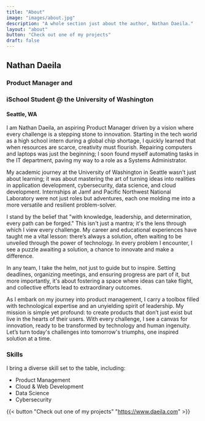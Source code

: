 ```yaml
---
title: "About"
image: "images/about.jpg"
description: "A whole section just about the author, Nathan Daeila."
layout: "about"
button: "Check out one of my projects"
draft: false
---
```


## Nathan Daeila
### Product Manager and
### iSchool Student @ the University of Washington
#### Seattle, WA

I am Nathan Daeila, an aspiring Product Manager driven by a vision where every challenge is a stepping stone to innovation. Starting in the tech world as a high school intern during a global chip shortage, I quickly learned that when resources are scarce, creativity must flourish. Repairing computers and laptops was just the beginning; I soon found myself automating tasks in the IT department, paving my way to a role as a Systems Administrator.

My academic journey at the University of Washington in Seattle wasn't just about learning; it was about mastering the art of turning ideas into realities in application development, cybersecurity, data science, and cloud development. Internships at Jamf and Pacific Northwest National Laboratory were not just roles but adventures, each one molding me into a more versatile and resilient problem-solver.

I stand by the belief that "with knowledge, leadership, and determination, every path can be forged." This isn't just a mantra; it's the lens through which I view every challenge. My career and educational experiences have taught me a vital lesson: there’s always a solution, often waiting to be unveiled through the power of technology. In every problem I encounter, I see a puzzle awaiting a solution, a chance to innovate and make a difference.

In any team, I take the helm, not just to guide but to inspire. Setting deadlines, organizing meetings, and ensuring progress are part of it, but more importantly, it's about fostering a space where ideas can take flight, and collective efforts lead to extraordinary outcomes.

As I embark on my journey into product management, I carry a toolbox filled with technological expertise and an unyielding spirit of leadership. My mission is simple yet profound: to create products that don’t just exist but live in the hearts of their users. With every challenge, I see a canvas for innovation, ready to be transformed by technology and human ingenuity. Let’s turn today's challenges into tomorrow's triumphs, one inspired solution at a time.



### Skills
I bring a diverse skill set to the table, including:

  * Product Management
  * Cloud & Web Development
  * Data Science
  * Cybersecurity

{{< button "Check out one of my projects" "https://www.daeila.com" >}}

